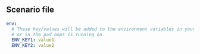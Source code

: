 ## Scenario file
```yaml
env:
  # These key/values will be added to the environment variables in your local
  # or in the pod oops is running on.
  ENV_KEY1: value1
  ENV_KEY2: value2
```
